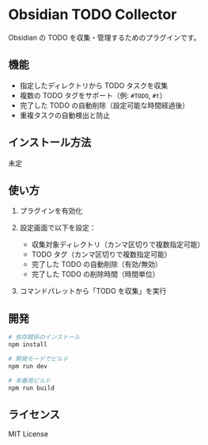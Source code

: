 # Obsidian TODO Collector

Obsidian の TODO を収集・管理するためのプラグインです。

## 機能

- 指定したディレクトリから TODO タスクを収集
- 複数の TODO タグをサポート（例: `#TODO`, `#t`）
- 完了した TODO の自動削除（設定可能な時間経過後）
- 重複タスクの自動検出と防止

## インストール方法

未定

## 使い方

1. プラグインを有効化
2. 設定画面で以下を設定：

   - 収集対象ディレクトリ（カンマ区切りで複数指定可能）
   - TODO タグ（カンマ区切りで複数指定可能）
   - 完了した TODO の自動削除（有効/無効）
   - 完了した TODO の削除時間（時間単位）

3. コマンドパレットから「TODO を収集」を実行

## 開発

```bash
# 依存関係のインストール
npm install

# 開発モードでビルド
npm run dev

# 本番用ビルド
npm run build
```

## ライセンス

MIT License
